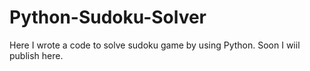 # Python-Sudoku-Solver
Here I wrote a code to solve sudoku game by using Python. 
Soon I wiil publish here.
